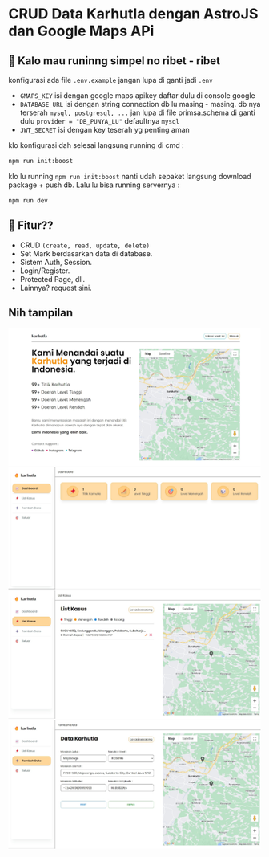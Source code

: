 # CRUD Data Karhutla dengan AstroJS dan Google Maps APi

## 💉 Kalo mau runinng simpel no ribet - ribet

konfigurasi ada file `.env.example` jangan lupa di ganti jadi `.env`

* `GMAPS_KEY` isi dengan google maps apikey daftar dulu di console google
* `DATABASE_URL` isi dengan string connection db lu masing - masing. db nya terserah `mysql, postgresql, ...` jan lupa di file primsa.schema di ganti dulu `provider = "DB_PUNYA_LU"` defaultnya `mysql`
* `JWT_SECRET` isi dengan key teserah yg penting aman

klo konfigurasi dah selesai langsung running di cmd :

```bash
npm run init:boost
```

klo lu running `npm run init:boost` nanti udah sepaket langsung download package + push db. Lalu lu bisa running servernya :

```bash
npm run dev
```

## 🎯 Fitur??

* CRUD `(create, read, update, delete)`
* Set Mark berdasarkan data di database.
* Sistem Auth, Session.
* Login/Register.
* Protected Page, dll.
* Lainnya? request sini.

## Nih tampilan

![Karhutla View 1](/public/tampilan/karhutla-view-1.jpeg "Tampilan Dashboard")
![Karhutla View 1](/public/tampilan/karhutla-view-2.jpeg "Tampilan Dashboard")
![Karhutla View 1](/public/tampilan/karhutla-view-3.jpeg "Tampilan Dashboard")
![Karhutla View 1](/public/tampilan/karhutla-view-4.jpeg "Tampilan Dashboard")